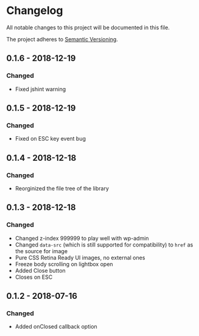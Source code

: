 # Changelog
All notable changes to this project will be documented in this file.

The project adheres to [Semantic Versioning](http://semver.org/spec/v2.0.0.html).

## 0.1.6 - 2018-12-19
### Changed
- Fixed jshint warning

## 0.1.5 - 2018-12-19
### Changed
- Fixed on ESC key event bug

## 0.1.4 - 2018-12-18
### Changed
- Reorginized the file tree of the library

## 0.1.3 - 2018-12-18
### Changed
- Changed z-index 999999 to play well with wp-admin
- Changed `data-src` (which is still supported for compatibility) to `href` as the source for image
- Pure CSS Retina Ready UI images, no external ones
- Freeze body scrolling on lightbox open
- Added Close button
- Closes on ESC

## 0.1.2 - 2018-07-16
### Changed
- Added onClosed callback option